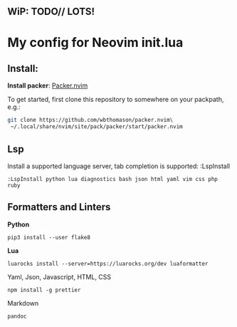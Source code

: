 ## WiP: TODO// LOTS!

# My config for Neovim init.lua

## Install:

**Install packer**:
[Packer.nvim](https://github.com/wbthomason/packer.nvim)

To get started, first clone this repository to somewhere on your packpath, e.g.:

```bash
git clone https://github.com/wbthomason/packer.nvim\
 ~/.local/share/nvim/site/pack/packer/start/packer.nvim
```

## Lsp
Install a supported language server, tab completion is supported:
		:LspInstall <Language server>

```
:LspInstall python lua diagnostics bash json html yaml vim css php ruby

```

## Formatters and Linters

**Python**
```
pip3 install --user flake8

```

**Lua**
```
luarocks install --server=https://luarocks.org/dev luaformatter

```

Yaml, Json, Javascript, HTML, CSS
```
npm install -g prettier

```
Markdown
```
pandoc

```

